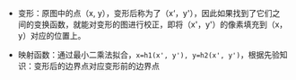 - 变形：原图中的点（x, y），变形后称为了（x‘，y'），因此如果找到了它们之间的变换函数，就能对变形的图进行校正，即将（x'，y'）的像素填充到（x，y）对应的位置上。

- 映射函数：通过最小二乘法拟合，`x=h1(x', y'), y=h2(x', y')`，根据先验知识：变形后的边界点对应变形前的边界点
